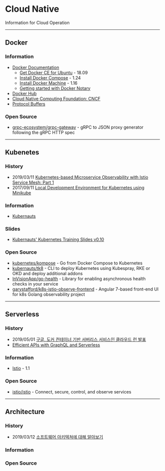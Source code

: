# Cloud Native
Information for Cloud Operation

---
## Docker

### Information
- [Docker Documentation](https://docs.docker.com/)
    - [Get Docker CE for Ubuntu](https://docs.docker.com/install/linux/docker-ce/ubuntu/) - 18.09
    - [Install Docker Compose](https://docs.docker.com/compose/install/) - 1.24
    - [Install Docker Machine](https://docs.docker.com/machine/install-machine/) - 1.16
    - [Getting started with Docker Notary](https://docs.docker.com/notary/getting_started/)
- [Docker Hub](https://hub.docker.com/search/?type=image)
- [Cloud Native Computing Foundation: CNCF](https://www.cncf.io/)
- [Protocol Buffers](https://developers.google.com/protocol-buffers/)

### Open Source
- [grpc-ecosystem/grpc-gateway](https://github.com/grpc-ecosystem/grpc-gateway) - gRPC to JSON proxy generator following the gRPC HTTP spec


---
## Kubenetes

### History
- 2019/03/11 [Kubernetes-based Microservice Observability with Istio Service Mesh: Part 1](https://itnext.io/kubernetes-based-microservice-observability-with-istio-service-mesh-part-1-bed3dd0fac0b)
- 2017/09/11 [Local Development Environment for Kubernetes using Minikube](https://www.abhishek-tiwari.com/local-development-environment-for-kubernetes-using-minikube/)


### Information
- [Kubernauts](https://kubernauts.io/)


### Slides
- [Kubernauts' Kubernetes Training Slides v0.10](https://docs.google.com/presentation/d/13EQKZSQDounPC1I6EC4PmqaRmdCrpT3qswQJz9KRCyE/edit)


### Open Source
- [kubernetes/kompose](https://github.com/kubernetes/kompose) - Go from Docker Compose to Kubernetes
- [kubernauts/tk8](https://github.com/kubernauts/tk8) - CLI to deploy Kubernetes using Kubespray, RKE or OKD and deploy additional addons
- [InVisionApp/go-health](https://github.com/InVisionApp/go-health) - Library for enabling asynchronous health checks in your service
- [garystafford/k8s-istio-observe-frontend](https://github.com/garystafford/k8s-istio-observe-frontend) - Angular 7-based front-end UI for k8s Golang observability project


---
## Serverless
### History
- 2019/05/01 [구글, 도커 컨테이너 기반 서버리스 서비스인 클라우드 런 발표](https://www.44bits.io/ko/post/news--cloud-run-is-launched-on-gcp)
- [Efficient APIs with GraphQL and Serverless](https://serverless.com/blog/efficient-apis-graphql-serverless/)

### Information
- [Istio](https://istio.io/) - 1.1


### Open Source
- [istio/istio](https://github.com/istio/istio) - Connect, secure, control, and observe services



---
## Architecture
### History
- 2019/03/12 [소프트웨어 아키텍쳐에 대해 알아보기](https://brunch.co.kr/@mobiinside/1514)


### Information


### Open Source



